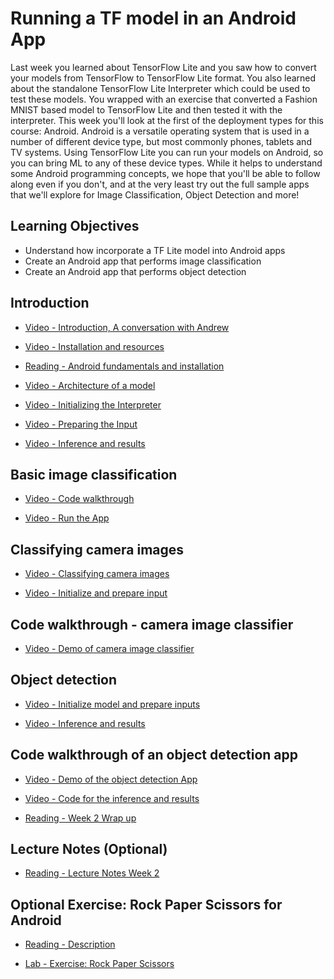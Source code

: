 # Running a TF model in an Android App

Last week you learned about TensorFlow Lite and you saw how to convert your models from TensorFlow to TensorFlow Lite format. You also learned about the standalone TensorFlow Lite Interpreter which could be used to test these models. You wrapped with an exercise that converted a Fashion MNIST based model to TensorFlow Lite and then tested it with the interpreter. This week you'll look at the first of the deployment types for this course: Android. Android is a versatile operating system that is used in a number of different device type, but most commonly phones, tablets and TV systems. Using TensorFlow Lite you can run your models on Android, so you can bring ML to any of these device types. While it helps to understand some Android programming concepts, we hope that you'll be able to follow along even if you don't, and at the very least try out the full sample apps that we'll explore for Image Classification, Object Detection and more!

## Learning Objectives

- Understand how incorporate a TF Lite model into Android apps
- Create an Android app that performs image classification
- Create an Android app that performs object detection

## Introduction

- [Video - Introduction, A conversation with Andrew](https://www.coursera.org/learn/device-based-models-tensorflow/lecture/6tmRG/introduction-a-conversation-with-andrew)

- [Video - Installation and resources](https://www.coursera.org/learn/device-based-models-tensorflow/lecture/5Wme8/installation-and-resources)

- [Reading - Android fundamentals and installation](https://www.coursera.org/learn/device-based-models-tensorflow/supplement/9MZKP/android-fundamentals-and-installation)

- [Video - Architecture of a model](https://www.coursera.org/learn/device-based-models-tensorflow/lecture/EujFq/architecture-of-a-model)

- [Video - Initializing the Interpreter](https://www.coursera.org/learn/device-based-models-tensorflow/lecture/B1zZa/initializing-the-interpreter)

- [Video - Preparing the Input](https://www.coursera.org/learn/device-based-models-tensorflow/lecture/IJPlg/preparing-the-input)

- [Video - Inference and results](https://www.coursera.org/learn/device-based-models-tensorflow/lecture/1DGOR/inference-and-results)

## Basic image classification

- [Video - Code walkthrough](https://www.coursera.org/learn/device-based-models-tensorflow/lecture/U2U3C/code-walkthrough)

- [Video - Run the App](https://www.coursera.org/learn/device-based-models-tensorflow/lecture/wgQNr/run-the-app)

## Classifying camera images

- [Video - Classifying camera images](https://www.coursera.org/learn/device-based-models-tensorflow/lecture/lGBiw/classifying-camera-images)

- [Video - Initialize and prepare input](https://www.coursera.org/learn/device-based-models-tensorflow/lecture/jFskv/initialize-and-prepare-input)

## Code walkthrough - camera image classifier

- [Video - Demo of camera image classifier](https://www.coursera.org/learn/device-based-models-tensorflow/lecture/o2wXV/demo-of-camera-image-classifier)

## Object detection

- [Video - Initialize model and prepare inputs](https://www.coursera.org/learn/device-based-models-tensorflow/lecture/2N4Jg/initialize-model-and-prepare-inputs)

- [Video - Inference and results](https://www.coursera.org/learn/device-based-models-tensorflow/lecture/xTcAe/inference-and-results)

## Code walkthrough of an object detection app

- [Video - Demo of the object detection App](https://www.coursera.org/learn/device-based-models-tensorflow/lecture/BcnZJ/demo-of-the-object-detection-app)

- [Video - Code for the inference and results](https://www.coursera.org/learn/device-based-models-tensorflow/lecture/tfV37/code-for-the-inference-and-results)

- [Reading - Week 2 Wrap up](https://www.coursera.org/learn/device-based-models-tensorflow/supplement/pM9Cx/week-2-wrap-up)

## Lecture Notes (Optional)

- [Reading - Lecture Notes Week 2](./Readings/C2_W2.pdf)

## Optional Exercise: Rock Paper Scissors for Android

- [Reading - Description](https://www.coursera.org/learn/device-based-models-tensorflow/supplement/z4V7j/description)

- [Lab - Exercise: Rock Paper Scissors](./Labs/C2_W2_Assignment_Solution.ipynb)